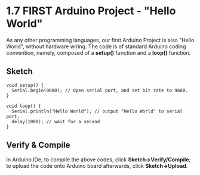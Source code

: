 # 1.7 FIRST Arduino Project - "Hello World"

As any other programming languages, our first Arduino Project is also "Hello World", without hardware wiring. The code is of standard Arduino coding convention, namely, composed of a **setup()** function and a **loop()** function.

## Sketch
```
void setup() {
  Serial.begin(9600); // Open serial port, and set bit rate to 9600.  
}

void loop() {
  Serial.println("Hello World"); // output "Hello World" to serial port.
  delay(1000); // wait for a second
}
```

## Verify & Compile
In Arduino IDe, to compile the above codes, click **Sketch->Verify/Compile**; to upload the code onto Arduino board afterwards, click **Sketch->Upload**.